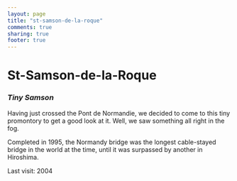 ```yaml
---
layout: page
title: "st-samson-de-la-roque"
comments: true
sharing: true
footer: true
---
```

<h1>St-Samson-de-la-Roque</h1>
<h3><em>Tiny Samson</em></h3>

Having just crossed the Pont de Normandie, we decided to come to this tiny promontory to get a good look at it. Well, we saw something all right in the fog.

Completed in 1995, the Normandy bridge was the longest cable-stayed bridge in the world at the time, until it was surpassed by another in Hiroshima.

Last visit: 2004